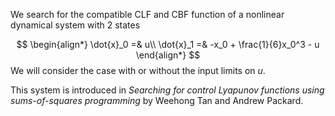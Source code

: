 We search for the compatible CLF and CBF function of a nonlinear dynamical system with 2 states

$$
\begin{align*}
\dot{x}_0 =& u\\
\dot{x}_1 =& -x_0 + \frac{1}{6}x_0^3 - u
\end{align*}
$$
We will consider the case with or without the input limits on $u$.

This system is introduced in *Searching for control Lyapunov functions using sums-of-squares programming* by Weehong Tan and Andrew Packard.

